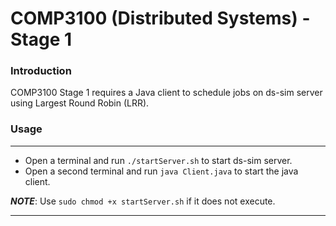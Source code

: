 # COMP3100 (Distributed Systems) - Stage 1
### Introduction

COMP3100 Stage 1 requires a Java client to schedule jobs on ds-sim server using Largest Round Robin (LRR).

### Usage
---

- Open a terminal and run ```./startServer.sh``` to start ds-sim server.
- Open a second terminal and run ```java Client.java``` to start the java client.

**_NOTE_**: Use ```sudo chmod +x startServer.sh``` if it does not execute.

---
